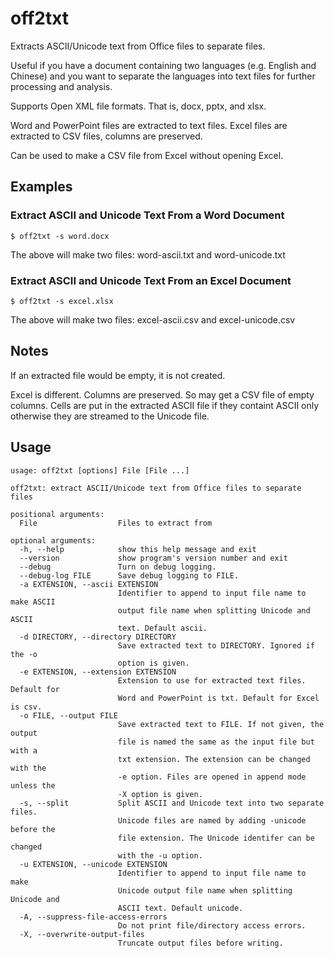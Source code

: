 # off2txt

Extracts ASCII/Unicode text from Office files to separate files.

Useful if you have a document containing two languages (e.g. English and Chinese) and you want to separate the languages into text files for further processing and analysis. 

Supports Open XML file formats. That is, docx, pptx, and xlsx.

Word and PowerPoint files are extracted to text files. 
Excel files are extracted to CSV files, columns are preserved.

Can be used to make a CSV file from Excel without opening Excel.

## Examples

### Extract ASCII and Unicode Text From a Word Document

```shell
$ off2txt -s word.docx
```

The above will make two files: word-ascii.txt and word-unicode.txt

### Extract ASCII and Unicode Text From an Excel Document

```shell
$ off2txt -s excel.xlsx
```

The above will make two files: excel-ascii.csv and excel-unicode.csv

## Notes

If an extracted file would be empty, it is not created.

Excel is different. Columns are preserved. So may get a CSV file of empty columns. Cells are put in the extracted ASCII file if they containt ASCII only otherwise they are streamed to the Unicode file.


## Usage

```shell
usage: off2txt [options] File [File ...]

off2txt: extract ASCII/Unicode text from Office files to separate files

positional arguments:
  File                  Files to extract from

optional arguments:
  -h, --help            show this help message and exit
  --version             show program's version number and exit
  --debug               Turn on debug logging.
  --debug-log FILE      Save debug logging to FILE.
  -a EXTENSION, --ascii EXTENSION
                        Identifier to append to input file name to make ASCII
                        output file name when splitting Unicode and ASCII
                        text. Default ascii.
  -d DIRECTORY, --directory DIRECTORY
                        Save extracted text to DIRECTORY. Ignored if the -o
                        option is given.
  -e EXTENSION, --extension EXTENSION
                        Extension to use for extracted text files. Default for
                        Word and PowerPoint is txt. Default for Excel is csv.
  -o FILE, --output FILE
                        Save extracted text to FILE. If not given, the output
                        file is named the same as the input file but with a
                        txt extension. The extension can be changed with the
                        -e option. Files are opened in append mode unless the
                        -X option is given.
  -s, --split           Split ASCII and Unicode text into two separate files.
                        Unicode files are named by adding -unicode before the
                        file extension. The Unicode identifer can be changed
                        with the -u option.
  -u EXTENSION, --unicode EXTENSION
                        Identifier to append to input file name to make
                        Unicode output file name when splitting Unicode and
                        ASCII text. Default unicode.
  -A, --suppress-file-access-errors
                        Do not print file/directory access errors.
  -X, --overwrite-output-files
                        Truncate output files before writing.
```

                         